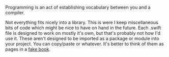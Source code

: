 Programming is an act of establishing vocabulary between you and a compiler.

Not everything fits nicely into a library. This is were I keep miscellaneous bits of code which might be nice to have on hand in the future. Each .swift file is designed to work on mostly it's own, but that's probably not how I'd use it. These aren't designed to be imported as a package or module into your project. You can copy/paste or whatever. It's better to think of them as pages in a [fake book](https://en.wikipedia.org/wiki/Fake_book).
